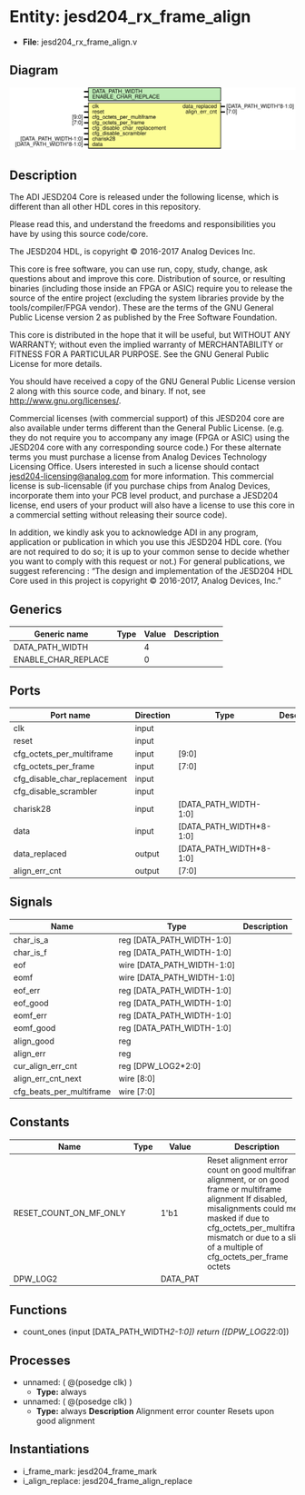 # Entity: jesd204_rx_frame_align

- **File**: jesd204_rx_frame_align.v
## Diagram

![Diagram](jesd204_rx_frame_align.svg "Diagram")
## Description


 The ADI JESD204 Core is released under the following license, which is
 different than all other HDL cores in this repository.

 Please read this, and understand the freedoms and responsibilities you have
 by using this source code/core.

 The JESD204 HDL, is copyright © 2016-2017 Analog Devices Inc.

 This core is free software, you can use run, copy, study, change, ask
 questions about and improve this core. Distribution of source, or resulting
 binaries (including those inside an FPGA or ASIC) require you to release the
 source of the entire project (excluding the system libraries provide by the
 tools/compiler/FPGA vendor). These are the terms of the GNU General Public
 License version 2 as published by the Free Software Foundation.

 This core  is distributed in the hope that it will be useful, but WITHOUT ANY
 WARRANTY; without even the implied warranty of MERCHANTABILITY or FITNESS FOR
 A PARTICULAR PURPOSE. See the GNU General Public License for more details.

 You should have received a copy of the GNU General Public License version 2
 along with this source code, and binary.  If not, see
 <http://www.gnu.org/licenses/>.

 Commercial licenses (with commercial support) of this JESD204 core are also
 available under terms different than the General Public License. (e.g. they
 do not require you to accompany any image (FPGA or ASIC) using the JESD204
 core with any corresponding source code.) For these alternate terms you must
 purchase a license from Analog Devices Technology Licensing Office. Users
 interested in such a license should contact jesd204-licensing@analog.com for
 more information. This commercial license is sub-licensable (if you purchase
 chips from Analog Devices, incorporate them into your PCB level product, and
 purchase a JESD204 license, end users of your product will also have a
 license to use this core in a commercial setting without releasing their
 source code).

 In addition, we kindly ask you to acknowledge ADI in any program, application
 or publication in which you use this JESD204 HDL core. (You are not required
 to do so; it is up to your common sense to decide whether you want to comply
 with this request or not.) For general publications, we suggest referencing :
 “The design and implementation of the JESD204 HDL Core used in this project
 is copyright © 2016-2017, Analog Devices, Inc.”


## Generics

| Generic name        | Type | Value | Description |
| ------------------- | ---- | ----- | ----------- |
| DATA_PATH_WIDTH     |      | 4     |             |
| ENABLE_CHAR_REPLACE |      | 0     |             |
## Ports

| Port name                    | Direction | Type                    | Description |
| ---------------------------- | --------- | ----------------------- | ----------- |
| clk                          | input     |                         |             |
| reset                        | input     |                         |             |
| cfg_octets_per_multiframe    | input     | [9:0]                   |             |
| cfg_octets_per_frame         | input     | [7:0]                   |             |
| cfg_disable_char_replacement | input     |                         |             |
| cfg_disable_scrambler        | input     |                         |             |
| charisk28                    | input     | [DATA_PATH_WIDTH-1:0]   |             |
| data                         | input     | [DATA_PATH_WIDTH*8-1:0] |             |
| data_replaced                | output    | [DATA_PATH_WIDTH*8-1:0] |             |
| align_err_cnt                | output    | [7:0]                   |             |
## Signals

| Name                     | Type                       | Description |
| ------------------------ | -------------------------- | ----------- |
| char_is_a                | reg  [DATA_PATH_WIDTH-1:0] |             |
| char_is_f                | reg  [DATA_PATH_WIDTH-1:0] |             |
| eof                      | wire [DATA_PATH_WIDTH-1:0] |             |
| eomf                     | wire [DATA_PATH_WIDTH-1:0] |             |
| eof_err                  | reg  [DATA_PATH_WIDTH-1:0] |             |
| eof_good                 | reg  [DATA_PATH_WIDTH-1:0] |             |
| eomf_err                 | reg  [DATA_PATH_WIDTH-1:0] |             |
| eomf_good                | reg  [DATA_PATH_WIDTH-1:0] |             |
| align_good               | reg                        |             |
| align_err                | reg                        |             |
| cur_align_err_cnt        | reg  [DPW_LOG2*2:0]        |             |
| align_err_cnt_next       | wire [8:0]                 |             |
| cfg_beats_per_multiframe | wire [7:0]                 |             |
## Constants

| Name                   | Type | Value    | Description                                                                                                                                                                                                                                                    |
| ---------------------- | ---- | -------- | -------------------------------------------------------------------------------------------------------------------------------------------------------------------------------------------------------------------------------------------------------------- |
| RESET_COUNT_ON_MF_ONLY |      | 1'b1     |  Reset alignment error count on good multiframe alignment,  or on good frame or multiframe alignment  If disabled, misalignments could me masked if  due to cfg_octets_per_multiframe mismatch or due to  a slip of a multiple of cfg_octets_per_frame octets  |
| DPW_LOG2               |      | DATA_PAT |                                                                                                                                                                                                                                                                |
## Functions
- count_ones <font id="function_arguments">(input [DATA_PATH_WIDTH*2-1:0])</font> <font id="function_return">return ([DPW_LOG2*2:0])</font>
## Processes
- unnamed: ( @(posedge clk) )
  - **Type:** always
- unnamed: ( @(posedge clk) )
  - **Type:** always
**Description**
 Alignment error counter  Resets upon good alignment 
## Instantiations

- i_frame_mark: jesd204_frame_mark
- i_align_replace: jesd204_frame_align_replace
